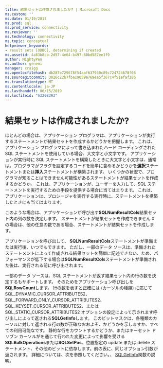 ```yaml
---
title: 結果セットは作成されましたか? | Microsoft Docs
ms.custom: ''
ms.date: 01/19/2017
ms.prod: sql
ms.prod_service: connectivity
ms.reviewer: ''
ms.technology: connectivity
ms.topic: conceptual
helpviewer_keywords:
- result sets [ODBC], determining if created
ms.assetid: 4a83b8cb-2d57-4e64-b497-80bd587ee1f9
author: MightyPen
ms.author: genemi
manager: craigg
ms.openlocfilehash: db287e729678f54aaf637950c89c724724678f08
ms.sourcegitcommit: 3026c22b7fba19059a769ea5f367c4f51efaf286
ms.translationtype: MT
ms.contentlocale: ja-JP
ms.lasthandoff: 06/15/2019
ms.locfileid: "63208393"
---
```

# <a name="was-a-result-set-created"></a>結果セットは作成されましたか?
ほとんどの場合は、アプリケーション プログラマは、アプリケーションが実行するステートメントが結果セットを作成するかどうかを把握します。 これは、アプリケーション プログラマによって書き込まれたハード コーディングされた SQL ステートメントを使用している場合、大文字と小文字です。 アプリケーションが実行時に SQL ステートメントを構築したときに大文字と小文字は、通常は。プログラマがフラグを設定するコードを簡単に含めるかどうかを**選択**ステートメントまたは**挿入**ステートメントが構築されます。 いくつかの状況で、プログラマが知ることはできません可能性があるステートメントが結果セットを作成するかどうか。 これは、アプリケーションが、ユーザーを入力して、SQL ステートメントを実行するための手段を提供する場合に当てはまります。 これは、アプリケーションは、プロシージャを実行する実行時に、ステートメントを構築したときにも当てはまります。  
  
 このような場合は、アプリケーションが呼び出す**SQLNumResultCols**結果セット内の列の数を決定します。 ステートメントが結果セットを作成できません 0 の場合は、他の任意の数である場合、ステートメントが結果セットを作成します。  
  
 アプリケーションを呼び出して、 **SQLNumResultCols**ステートメントが準備または実行後、いつでもできます。 ただし、一部のデータ ソースは、準備されたステートメントによって作成される結果セットを簡単に記述できない、ため、パフォーマンスが低下する場合は**SQLNumResultCols**ステートメントが準備された後は、実行される前に呼び出されます。  
  
 一部のデータ ソースは、SQL ステートメントが返す結果セット内の行の数を決定するもサポートします。 そのためをアプリケーション呼び出しを**SQLRowCount**します。 行の数を表すと正確には (カーソルの種類) に応じて SQL_DYNAMIC_CURSOR_ATTRIBUTES2、SQL_FORWARD_ONLY_CURSOR_ATTRIBUTES2、SQL_KEYSET_CURSOR_ATTRIBUTES2、または SQL_STATIC_CURSOR_ATTRIBUTES2 オプションの設定によって示されます呼び出しによって返される**SQLGetInfo**します。 このビットマスクは、各種類のカーソルに対して返される行の数が正確なおおよそ、かどうかを示しますか、すべての利用可能なです。 静的な行をカウントするかどうか、またはキーセット ドリブン カーソルがを通じて行われた変更によって影響を受ける**SQLBulkOperations**または**SQLSetPos**、位置指定の update または delete ステートメント、その他のビットに依存します。前の表に、同じオプション引数が返されます。 詳細については、次を参照してください。、 [SQLGetInfo](../../../odbc/reference/syntax/sqlgetinfo-function.md)関数の説明。
